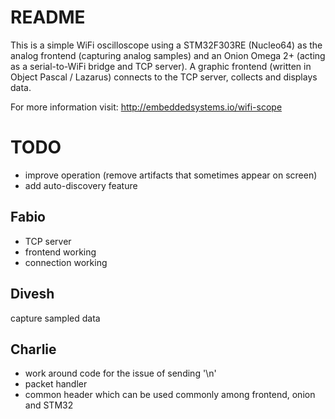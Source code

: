 # README #

This is a simple WiFi oscilloscope using a STM32F303RE (Nucleo64) as the analog frontend (capturing analog samples) and an Onion Omega 2+ (acting as a serial-to-WiFi bridge and TCP server).
A graphic frontend (written in Object Pascal / Lazarus) connects to the TCP server, collects and displays data.

For more information visit: http://embeddedsystems.io/wifi-scope

# TODO #

* improve operation (remove artifacts that sometimes appear on screen)
* add auto-discovery feature

## Fabio ##
* TCP server
* frontend working
* connection working

## Divesh ##
capture sampled data

## Charlie ##
* work around code for the issue of sending '\n'
* packet handler
* common header which can be used commonly among frontend, onion and STM32

## ##